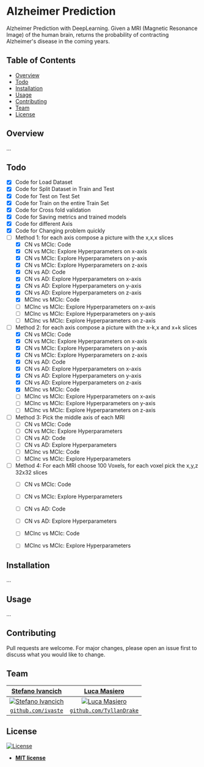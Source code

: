 # Alzheimer Prediction
Alzheimer Prediction with DeepLearning.
Given a MRI (Magnetic Resonance Image) of the human brain, returns the probability of contracting Alzheimer's disease in the coming years. 

## Table of Contents
- [Overview](#overview)
- [Todo](#todo)
- [Installation](#installation)
- [Usage](#usage)
- [Contributing](#contributing)
- [Team](#team)
- [License](#license)

## Overview

...

## Todo

- [x] Code for Load Dataset
- [x] Code for Split Dataset in Train and Test
- [x] Code for Test on Test Set
- [x] Code for Train on the entire Train Set
- [x] Code for Cross fold validation
- [x] Code for Saving metrics and trained models
- [x] Code for different Axis
- [x] Code for Changing problem quickly
- [ ] Method 1: for each axis compose a picture with the x,x,x slices
	- [x] CN vs MCIc: Code
	- [x] CN vs MCIc: Explore Hyperparameters on x-axis
	- [x] CN vs MCIc: Explore Hyperparameters on y-axis
	- [x] CN vs MCIc: Explore Hyperparameters on z-axis
	- [x] CN vs AD: Code
	- [x] CN vs AD: Explore Hyperparameters on x-axis
	- [x] CN vs AD: Explore Hyperparameters on y-axis
	- [x] CN vs AD: Explore Hyperparameters on z-axis
	- [x] MCInc vs MCIc: Code
	- [ ] MCInc vs MCIc: Explore Hyperparameters on x-axis
	- [ ] MCInc vs MCIc: Explore Hyperparameters on y-axis
	- [ ] MCInc vs MCIc: Explore Hyperparameters on z-axis
- [ ] Method 2: for each axis compose a picture with the x-k,x and x+k slices
	- [x] CN vs MCIc: Code
	- [x] CN vs MCIc: Explore Hyperparameters on x-axis
	- [x] CN vs MCIc: Explore Hyperparameters on y-axis
	- [x] CN vs MCIc: Explore Hyperparameters on z-axis
	- [x] CN vs AD: Code
	- [x] CN vs AD: Explore Hyperparameters on x-axis
	- [x] CN vs AD: Explore Hyperparameters on y-axis
	- [x] CN vs AD: Explore Hyperparameters on z-axis
	- [x] MCInc vs MCIc: Code
	- [ ] MCInc vs MCIc: Explore Hyperparameters on x-axis
	- [ ] MCInc vs MCIc: Explore Hyperparameters on y-axis
	- [ ] MCInc vs MCIc: Explore Hyperparameters on z-axis
- [ ] Method 3: Pick the middle axis of each MRI
	- [ ] CN vs MCIc: Code
	- [ ] CN vs MCIc: Explore Hyperparameters
	- [ ] CN vs AD: Code
	- [ ] CN vs AD: Explore Hyperparameters
	- [ ] MCInc vs MCIc: Code
	- [ ] MCInc vs MCIc: Explore Hyperparameters
- [ ] Method 4: For each MRI choose 100 Voxels, for each voxel pick the x,y,z 32x32 slices
	- [ ] CN vs MCIc: Code
	- [ ] CN vs MCIc: Explore Hyperparameters
	- [ ] CN vs AD: Code
	- [ ] CN vs AD: Explore Hyperparameters
	- [ ] MCInc vs MCIc: Code
	- [ ] MCInc vs MCIc: Explore Hyperparameters


## Installation

...

## Usage

...

## Contributing
Pull requests are welcome. For major changes, please open an issue first to discuss what you would like to change.


## Team
| <a href="https://stefanoivancich.com" target="_blank">**Stefano Ivancich**</a> | <a href="https://github.com/TyllanDrake" target="_blank">**Luca Masiero**</a> |
| :---: |:---:|
| [![Stefano Ivancich](https://avatars1.githubusercontent.com/u/36710626?s=200&v=4)](https://stefanoivancich.com)    | [![Luca Masiero](https://avatars1.githubusercontent.com/u/48916928?s=200&v=4?s=200)](https://github.com/TyllanDrake) |
| <a href="https://github.com/ivaste" target="_blank">`github.com/ivaste`</a> | <a href="https://github.com/TyllanDrake" target="_blank">`github.com/TyllanDrake`</a> |

## License
[![License](http://img.shields.io/:license-mit-blue.svg?style=flat-square)](http://badges.mit-license.org)

- **[MIT license](http://opensource.org/licenses/mit-license.php)**
